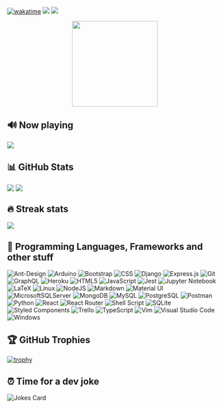 [![wakatime](https://wakatime.com/badge/user/e40d157e-ee74-4971-a679-081c59f8d5ba.svg)](https://wakatime.com/@e40d157e-ee74-4971-a679-081c59f8d5ba)
![](https://komarev.com/ghpvc/?username=ferreirasara&color=blue)
[![](https://img.shields.io/static/v1?label=&message=LinkedIn&color=blue&logo=linkedin&link=https://www.linkedin.com/in/ferreirasara1501/)](https://www.linkedin.com/in/ferreirasara1501/)

<div id="header" align="center">
  <img src="https://media.giphy.com/media/4EbPq54Rbx5UvBXsRx/giphy.gif" width="200"/>
</div>

## 🔊 Now playing
![](https://spotify-github-profile.vercel.app/api/view?uid=py04p86vsymzia6g1u9n14y4u&cover_image=true&theme=novatorem)

## 📊 GitHub Stats
<img align="center" src="https://github-readme-stats.vercel.app/api?username=ferreirasara&show_icons=true&include_all_commits=true&theme=github_dark&hide=contribs" />  <img align="center" src="https://github-readme-stats.vercel.app/api/top-langs/?username=ferreirasara&layout=compact&theme=github_dark" />

## 🔥 Streak stats
![](https://github-readme-streak-stats.herokuapp.com/?user=ferreirasara&theme=dark)

## 🔧 Programming Languages, Frameworks and other stuff

![Ant-Design](https://img.shields.io/badge/-AntDesign-%230170FE?style=for-the-badge&logo=ant-design&logoColor=white)
![Arduino](https://img.shields.io/badge/-Arduino-00979D?style=for-the-badge&logo=Arduino&logoColor=white)
![Bootstrap](https://img.shields.io/badge/bootstrap-%23563D7C.svg?style=for-the-badge&logo=bootstrap&logoColor=white)
![CSS](https://img.shields.io/badge/CSS3-1572B6?style=for-the-badge&logo=css3&logoColor=white)
![Django](https://img.shields.io/badge/django-%23092E20.svg?style=for-the-badge&logo=django&logoColor=white)
![Express.js](https://img.shields.io/badge/express.js-%23404d59.svg?style=for-the-badge&logo=express&logoColor=%2361DAFB)
![Git](https://img.shields.io/badge/git-%23F05033.svg?style=for-the-badge&logo=git&logoColor=white)
![GraphQL](https://img.shields.io/badge/-GraphQL-E10098?style=for-the-badge&logo=graphql&logoColor=white)
![Heroku](https://img.shields.io/badge/heroku-%23430098.svg?style=for-the-badge&logo=heroku&logoColor=white)
![HTML5](https://img.shields.io/badge/html5-%23E34F26.svg?style=for-the-badge&logo=html5&logoColor=white)
![JavaScript](https://img.shields.io/badge/javascript-%23323330.svg?style=for-the-badge&logo=javascript&logoColor=%23F7DF1E)
![Jest](https://img.shields.io/badge/-jest-%23C21325?style=for-the-badge&logo=jest&logoColor=white)
![Jupyter Notebook](https://img.shields.io/badge/jupyter-%23FA0F00.svg?style=for-the-badge&logo=jupyter&logoColor=white)
![LaTeX](https://img.shields.io/badge/latex-%23008080.svg?style=for-the-badge&logo=latex&logoColor=white)
![Linux](https://img.shields.io/badge/Linux-E34F26?style=for-the-badge&logo=linux&logoColor=black)
![NodeJS](https://img.shields.io/badge/node.js-6DA55F?style=for-the-badge&logo=node.js&logoColor=white)
![Markdown](https://img.shields.io/badge/Markdown-000000?style=for-the-badge&logo=markdown&logoColor=white)
![Material UI](https://img.shields.io/badge/Material--UI-0081CB?style=for-the-badge&logo=material-ui&logoColor=white)
![MicrosoftSQLServer](https://img.shields.io/badge/Microsoft%20SQL%20Sever-CC2927?style=for-the-badge&logo=microsoft%20sql%20server&logoColor=white)
![MongoDB](https://img.shields.io/badge/MongoDB-%234ea94b.svg?style=for-the-badge&logo=mongodb&logoColor=white)
![MySQL](https://img.shields.io/badge/mysql-%2300f.svg?style=for-the-badge&logo=mysql&logoColor=white)
![PostgreSQL](https://img.shields.io/badge/PostgreSQL-316192?style=for-the-badge&logo=postgresql&logoColor=white)
![Postman](https://img.shields.io/badge/Postman-FF6C37?style=for-the-badge&logo=postman&logoColor=white)
![Python](https://img.shields.io/badge/python-3670A0?style=for-the-badge&logo=python&logoColor=ffdd54)
![React](https://img.shields.io/badge/react-%2320232a.svg?style=for-the-badge&logo=react&logoColor=%2361DAFB)
![React Router](https://img.shields.io/badge/React_Router-CA4245?style=for-the-badge&logo=react-router&logoColor=white)
![Shell Script](https://img.shields.io/badge/shell_script-%23121011.svg?style=for-the-badge&logo=gnu-bash&logoColor=white)
![SQLite](https://img.shields.io/badge/sqlite-%2307405e.svg?style=for-the-badge&logo=sqlite&logoColor=white)
![Styled Components](https://img.shields.io/badge/styled--components-DB7093?style=for-the-badge&logo=styled-components&logoColor=white)
![Trello](https://img.shields.io/badge/Trello-%23026AA7.svg?style=for-the-badge&logo=Trello&logoColor=white)
![TypeScript](https://img.shields.io/badge/typescript-%23007ACC.svg?style=for-the-badge&logo=typescript&logoColor=white)
![Vim](https://img.shields.io/badge/VIM-%2311AB00.svg?style=for-the-badge&logo=vim&logoColor=white)
![Visual Studio Code](https://img.shields.io/badge/Visual%20Studio%20Code-0078d7.svg?style=for-the-badge&logo=visual-studio-code&logoColor=white)
![Windows](https://img.shields.io/badge/Windows-0078D6?style=for-the-badge&logo=windows&logoColor=white)

## 🏆 GitHub Trophies
[![trophy](https://github-profile-trophy.vercel.app/?username=ferreirasara&theme=nord&column=7)](https://github.com/ferreirasara/github-profile-trophy)

## ⏰ Time for a dev joke
<img src="https://readme-jokes.vercel.app/api" alt="Jokes Card" />
